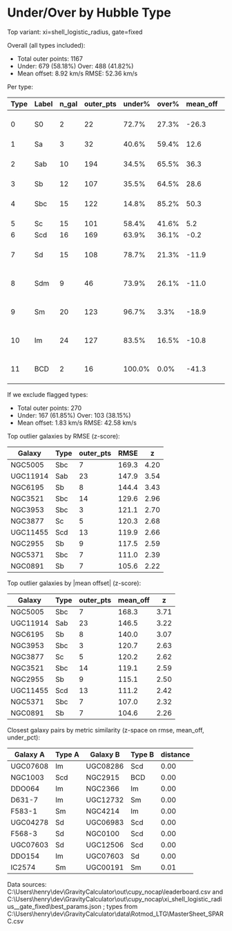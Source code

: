 # Under/Over by Hubble Type

Top variant: xi=shell_logistic_radius, gate=fixed

Overall (all types included):
- Total outer points: 1167
- Under: 679 (58.18%)  Over: 488 (41.82%)
- Mean offset: 8.92 km/s  RMSE: 52.36 km/s

Per type:

| Type | Label | n_gal | outer_pts | under% | over% | mean_off | rmse | flags |
|------|-------|-------|-----------|--------|-------|----------|------|-------|
| 0 | S0 | 2 | 22 | 72.7% | 27.3% | -26.3 | 45.6 | under/over imbalance ≥ 65%, |mean offset| ≥ 10 km/s, small-sample (n_gal < 3) |
| 1 | Sa | 3 | 32 | 40.6% | 59.4% | 12.6 | 37.8 | |mean offset| ≥ 10 km/s |
| 2 | Sab | 10 | 194 | 34.5% | 65.5% | 36.3 | 74.6 | under/over imbalance ≥ 65%, |mean offset| ≥ 10 km/s, rmse > 65.5 |
| 3 | Sb | 12 | 107 | 35.5% | 64.5% | 28.6 | 72.5 | |mean offset| ≥ 10 km/s, rmse > 65.5 |
| 4 | Sbc | 15 | 122 | 14.8% | 85.2% | 50.3 | 76.9 | under/over imbalance ≥ 65%, |mean offset| ≥ 10 km/s, rmse > 65.5 |
| 5 | Sc | 15 | 101 | 58.4% | 41.6% | 5.2 | 39.2 |  |
| 6 | Scd | 16 | 169 | 63.9% | 36.1% | -0.2 | 44.5 |  |
| 7 | Sd | 15 | 108 | 78.7% | 21.3% | -11.9 | 23.7 | under/over imbalance ≥ 65%, |mean offset| ≥ 10 km/s |
| 8 | Sdm | 9 | 46 | 73.9% | 26.1% | -11.0 | 32.8 | under/over imbalance ≥ 65%, |mean offset| ≥ 10 km/s |
| 9 | Sm | 20 | 123 | 96.7% | 3.3% | -18.9 | 22.7 | under/over imbalance ≥ 65%, |mean offset| ≥ 10 km/s |
| 10 | Im | 24 | 127 | 83.5% | 16.5% | -10.8 | 20.3 | under/over imbalance ≥ 65%, |mean offset| ≥ 10 km/s |
| 11 | BCD | 2 | 16 | 100.0% | 0.0% | -41.3 | 41.6 | under/over imbalance ≥ 65%, |mean offset| ≥ 10 km/s, small-sample (n_gal < 3) |

If we exclude flagged types:
- Total outer points: 270
- Under: 167 (61.85%)  Over: 103 (38.15%)
- Mean offset: 1.83 km/s  RMSE: 42.58 km/s

Top outlier galaxies by RMSE (z-score):

| Galaxy | Type | outer_pts | RMSE | z |
|--------|------|-----------|------|---|
| NGC5005 | Sbc | 7 | 169.3 | 4.20 |
| UGC11914 | Sab | 23 | 147.9 | 3.54 |
| NGC6195 | Sb | 8 | 144.4 | 3.43 |
| NGC3521 | Sbc | 14 | 129.6 | 2.96 |
| NGC3953 | Sbc | 3 | 121.1 | 2.70 |
| NGC3877 | Sc | 5 | 120.3 | 2.68 |
| UGC11455 | Scd | 13 | 119.9 | 2.66 |
| NGC2955 | Sb | 9 | 117.5 | 2.59 |
| NGC5371 | Sbc | 7 | 111.0 | 2.39 |
| NGC0891 | Sb | 7 | 105.6 | 2.22 |

Top outlier galaxies by |mean offset| (z-score):

| Galaxy | Type | outer_pts | mean_off | z |
|--------|------|-----------|----------|---|
| NGC5005 | Sbc | 7 | 168.3 | 3.71 |
| UGC11914 | Sab | 23 | 146.5 | 3.22 |
| NGC6195 | Sb | 8 | 140.0 | 3.07 |
| NGC3953 | Sbc | 3 | 120.7 | 2.63 |
| NGC3877 | Sc | 5 | 120.2 | 2.62 |
| NGC3521 | Sbc | 14 | 119.1 | 2.59 |
| NGC2955 | Sb | 9 | 115.1 | 2.50 |
| UGC11455 | Scd | 13 | 111.2 | 2.42 |
| NGC5371 | Sbc | 7 | 107.0 | 2.32 |
| NGC0891 | Sb | 7 | 104.6 | 2.26 |

Closest galaxy pairs by metric similarity (z-space on rmse, mean_off, under_pct):

| Galaxy A | Type A | Galaxy B | Type B | distance |
|----------|--------|----------|--------|----------|
| UGC07608 | Im | UGC08286 | Scd | 0.00 |
| NGC1003 | Scd | NGC2915 | BCD | 0.00 |
| DDO064 | Im | NGC2366 | Im | 0.00 |
| D631-7 | Im | UGC12732 | Sm | 0.00 |
| F583-1 | Sm | NGC4214 | Im | 0.00 |
| UGC04278 | Sd | UGC06983 | Scd | 0.00 |
| F568-3 | Sd | NGC0100 | Scd | 0.00 |
| UGC07603 | Sd | UGC12506 | Scd | 0.00 |
| DDO154 | Im | UGC07603 | Sd | 0.00 |
| IC2574 | Sm | UGC00191 | Sm | 0.01 |

Data sources: C:\Users\henry\dev\GravityCalculator\out\cupy_nocap\leaderboard.csv and C:\Users\henry\dev\GravityCalculator\out\cupy_nocap\xi_shell_logistic_radius__gate_fixed\best_params.json ; types from C:\Users\henry\dev\GravityCalculator\data\Rotmod_LTG\MasterSheet_SPARC.csv